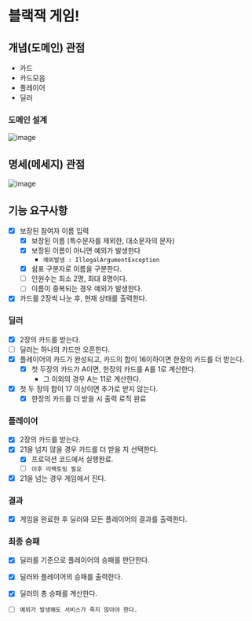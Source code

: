 # 블랙잭 게임!

## 개념(도메인) 관점

- 카드
- 카드모음
- 플레이어
- 딜러

### 도메인 설계

![image](https://user-images.githubusercontent.com/48986787/109641715-603ebd00-7b95-11eb-9f53-467024e8ab28.png)

## 명세(메세지) 관점

![image](https://user-images.githubusercontent.com/48986787/109643272-5453fa80-7b97-11eb-962c-b6d1d657dec5.png)

## 기능 요구사항

- [x] 보장된 참여자 이름 입력
    - [x] 보장된 이름 (특수문자를 제외한, 대소문자의 문자)
    - [x] 보장된 이름이 아니면 예외가 발생한다
        - `예외발생 : IllegalArgumentException`
    - [x] 쉼표 구분자로 이름을 구분한다.
    - [ ] 인원수는 최소 2명, 최대 8명이다.
    - [ ] 이름이 중복되는 경우 예외가 발생한다.
- [x] 카드를 2장씩 나눈 후, 현재 상태를 출력한다.

### 딜러

- [x] 2장의 카드를 받는다.
- [ ] 딜러는 하나의 카드만 오픈한다.
- [x] 플레이어의 카드가 완성되고, 카드의 합이 16이하이면 한장의 카드를 더 받는다.
    - [x] 첫 두장의 카드가 A이면, 한장의 카드를 A를 1로 계산한다.
        - 그 이외의 경우 A는 11로 계산한다.
- [x] 첫 두 장의 합이 17 이상이면 추가로 받지 않는다.
    -[x] 한장의 카드를 더 받을 시 출력 로직 완료

### 플레이어

- [x] 2장의 카드를 받는다.
- [x] 21을 넘지 않을 경우 카드를 더 받을 지 선택한다.
    - [x] 프로덕션 코드에서 실행완료.
    -  [ ] `이후 리팩토링 필요`
- [x] 21을 넘는 경우 게임에서 진다.

### 결과

- [x] 게임을 완료한 후 딜러와 모든 플레이어의 결과를 출력한다.

### 최종 승패

- [x] 딜러를 기준으로 플레이어의 승패를 판단한다.
- [x] 딜러와 플레이어의 승패를 출력한다.
- [x] 딜러의 총 승패를 계산한다.

- [ ] `예외가 발생해도 서비스가 죽지 않아야 한다.` 